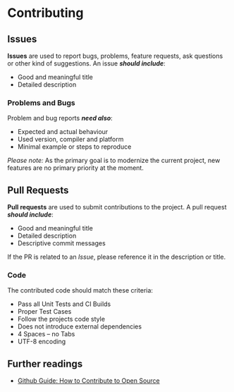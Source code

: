 # Contributing



## Issues

**Issues** are used to report bugs, problems, feature requests, ask questions or other kind of suggestions. An issue ***should include***:

- Good and meaningful title
- Detailed description

### Problems and Bugs

Problem and bug reports ***need also***:

- Expected and actual behaviour
- Used version, compiler and platform
- Minimal example or steps to reproduce


*Please note:* As the primary goal is to modernize the current project, new features are no primary priority at the moment.


## Pull Requests

**Pull requests** are used to submit contributions to the project. A pull request ***should include***:

- Good and meaningful title
- Detailed description
- Descriptive commit messages

If the PR is related to an *Issue*, please reference it in the description or title.

### Code

The contributed code should match these criteria:

- Pass all Unit Tests and CI Builds
- Proper Test Cases
- Follow the projects code style
- Does not introduce external dependencies
- 4 Spaces – no Tabs
- UTF-8 encoding



## Further readings

- [Github Guide: How to Contribute to Open Source](https://opensource.guide/how-to-contribute/)

